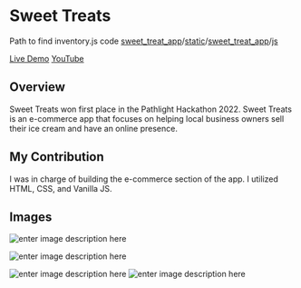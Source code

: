 # Sweet Treats

Path to find inventory.js code 
 [sweet_treat_app](https://github.com/jonaaldas/Hackathon-sweet-treats-heroku/tree/main/sweet_treat_app)/[static](https://github.com/jonaaldas/Hackathon-sweet-treats-heroku/tree/main/sweet_treat_app/static)/[sweet_treat_app](https://github.com/jonaaldas/Hackathon-sweet-treats-heroku/tree/main/sweet_treat_app/static/sweet_treat_app)/[js](https://github.com/jonaaldas/Hackathon-sweet-treats-heroku/tree/main/sweet_treat_app/static/sweet_treat_app/js)
 
[Live Demo](https://whispering-refuge-58700.herokuapp.com/index.html)
[YouTube](https://www.youtube.com/watch?v=hNyYrOG7ApM)

## Overview

Sweet Treats won first place in the Pathlight Hackathon 2022. Sweet Treats is an e-commerce app that focuses on helping local business owners sell their ice cream and have an online presence. 

## My Contribution
I was in charge of building the e-commerce section of the app. I utilized HTML, CSS, and Vanilla JS.

## Images

![enter image description here](https://i.imgur.com/5WzvhvG.png)

![enter image description here](https://i.imgur.com/DCXRvjw.png)

![enter image description here](https://i.imgur.com/Oadaq5Q.png)
![enter image description here](https://i.imgur.com/4FTJUEE.png)
